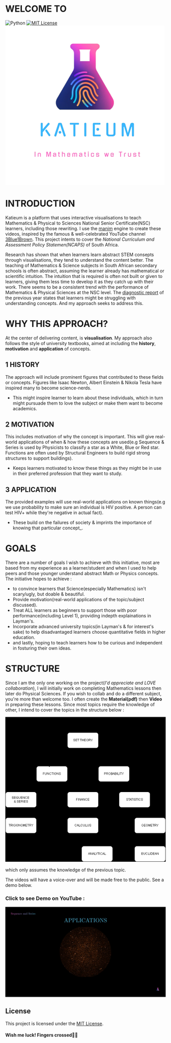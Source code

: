 # WELCOME TO
![Python](https://img.shields.io/badge/python-3670A0?style=for-the-badge&logo=python&logoColor=ffdd54) [![MIT License](https://img.shields.io/badge/license-MIT-blue.svg?style=flat)](http://choosealicense.com/licenses/mit/)
![](images/KATIEUM.png)

# INTRODUCTION
Katieum is a platform that uses interactive visualisations to teach Mathematics & Physical to Sciences National Senior Certificate(NSC) learners, including those rewriting.
I use the [manim](https://github.com/3b1b/manim) engine to create these videos, inspired by the famous & well-celebrated YouTube channel [3Blue1Brown](https://www.youtube.com/@3blue1brown).
This project intents to cover the _National Curriculum and Assessment Policy Statemen(NCAPS)_ of South Africa.

Research has shown that when learners learn abstract STEM consepts through visualisations, they tend to understand the content better. The teaching of Mathematics & Science subjects in South African secondary schools is often abstract, assuming the learner already has mathematical or scientific intuition. The intuition that is required is often not built or given to learners, giving them less time to develop it as they catch up with their work. There seems to be a consistent trend with the performance of Mathematics & Physical Sciences at the NSC level. The [diagnostic report](https://www.education.gov.za/Portals/0/Documents/Reports/2024/2024%20NSC%20Diagnostics%20Book%201.pdf?ver=2025-02-07-130329-033) of the previous year states that learners might be struggling with understanding concepts. And my approach seeks to address this.

# WHY THIS APPROACH?
At the center of delivering content, is **visualisation**. My approach also follows the style of university textbooks, aimed at including the **history**, **motivation** and **application** of concepts.
## 1 HISTORY
The approach will include prominent figures that contributed to these fields or concepts. Figures like Isaac Newton, Albert Einstein & Nikola Tesla have inspired many to become science-nerds.
- This might inspire learner to learn about these individuals, which in turn might pursuade them to love the subject or make them want to become academics.

## 2 MOTIVATION 
This includes motivation of why the concept is important. This will give real-world applications of when & how these concepts are used(e.g Sequence & Series is used by Physicists to classify a star as a White, Blue or Red star. Functions are often used by Structural Engineers to build rigid strong structures to support buildings).
- Keeps learners motivated to know these things as they might be in use in their preferred profession that they want to study.

## 3 APPLICATION 
The provided examples will use real-world applications on known things(e.g we use probability to make sure an individual is HIV positive. A person can test HIV+ while they're negative in actual fact).
- These build on the failures of society & imprints the importance of knowing that particular concept_.


# GOALS
There are a number of goals I wish to achieve with this initiative, most are based from my experience as a learner/student and when I used to help peers and those younger understand abstract Math or Physics concepts. The initiative hopes to achieve :
- to convince learners that Science(especially Mathematics) isn't scary/ugly, but doable & beautiful.
- Provide motivation(real-world applications of the topic/subject discussed).
- Treat ALL learners as beginners to support those with poor performance(including Level 1), providing indepth explainations in Layman's.
- Incorporate advanced university topics(in Layman's & for interest's sake) to help disadvantaged learners choose quantitative fields in higher education.
- and lastly, hoping to teach learners how to be curious and independent in fosturing their own ideas.

# STRUCTURE
Since I am the only one working on the project(_I'd appreciate and LOVE collaboration_), I will initially work on completing Mathematics lessons then later do Physical Sciences. If you wish to collab and do a different subject, you're more than welcome too. I often create the **Material(pdf)** then **Video** in preparing these lessons. Since most topics require the knowledge of other, I intend to cover the topics in the structure below :

![](images/Plan.png)

which only assumes the knowledge of the previous topic.

The videos will have a voice-over and will be made free to the public. See a demo below.
### Click to see Demo on YouTube :
[![](images/YouTubeCover.png)](https://www.youtube.com/watch?v=XwBtjpcyG-8)

## License
This project is licensed under the [MIT License](LICENSE). 
#### Wish me luck! Fingers crossed🤞🏽



